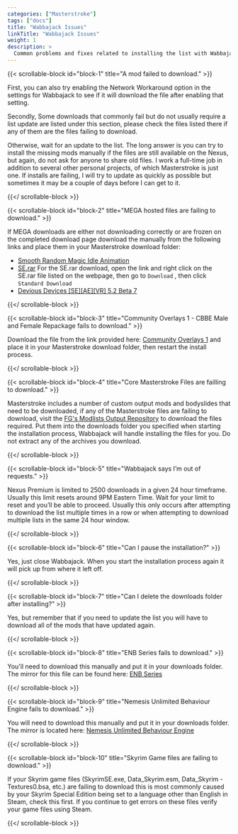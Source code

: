 ```yaml
---
categories: ["Masterstroke"]
tags: ["docs"] 
title: "Wabbajack Issues"
linkTitle: "Wabbajack Issues"
weight: 1
description: >
  Common problems and fixes related to installing the list with Wabbajack.
---
```


{{< scrollable-block id="block-1" title="A mod failed to download." >}}

First, you can also try enabling the Network Workaround option in the settings for Wabbajack to see if it will download the file after enabling that setting.

Secondly, Some downloads that commonly fail but do not usually require a list update are listed under this section, please check the files listed there if any of them are the files failing to download.

Otherwise, wait for an update to the list. The long answer is you can try to install the missing mods manually if the files are still available on the Nexus, but again, do not ask for anyone to share old files. I work a full-time job in addition to several other personal projects, of which Masterstroke is just one. If installs are failing, I will try to update as quickly as possible but sometimes it may be a couple of days before I can get to it.

{{</ scrollable-block >}}

{{< scrollable-block id="block-2" title="MEGA hosted files are failing to download." >}}

If MEGA downloads are either not downloading correctly or are frozen on the completed download page download the manually from the following links and place them in your Masterstroke download folder:

- [Smooth Random Magic Idle Animation](https://mega.nz/file/IS4EjJhC#inP4yfb3i-UO_sx790OpoFDk81x-WIRf9WcBeKxnmYo)
- [SE.rar](https://mega.nz/folder/xwxwzaDI#J3oxuELfc50dftUKQiIcUg/file/csZHUKrY) For the SE.rar download, open the link and right click on the SE.rar file listed on the webpage, then go to `Download` , then click `Standard Download`
- [Devious Devices [SE][AE][VR] 5.2 Beta 7](https://mega.nz/file/oDxVjTDT#nDkSIwWLZxYFLMlUBKWAEaVCWpEb4U8yg_7dRwNAlK4)

{{</ scrollable-block >}}

{{< scrollable-block id="block-3" title="Community Overlays 1 - CBBE Male and Female Repackage fails to download." >}}

Download the file from the link provided here: [Community Overlays 1](https://drive.google.com/file/d/1jHzXv8VC6fF9pGHbKlkitCE8UK-p-vX9/view) and place it in your Masterstroke download folder, then restart the install process.

{{</ scrollable-block >}}

{{< scrollable-block id="block-4" title="Core Masterstroke Files are failling to download." >}}

Masterstroke includes a number of custom output mods and bodyslides that need to be downloaded, if any of the Masterstroke files are failing to download, visit the [FG's Modlists Output Repository](https://www.nexusmods.com/skyrimspecialedition/mods/75106) to download the files required. Put them into the downloads folder you specified when starting the installation process, Wabbajack will handle installing the files for you. Do not extract any of the archives you download.

{{</ scrollable-block >}}

{{< scrollable-block id="block-5" title="Wabbajack says I’m out of requests." >}}

Nexus Premium is limited to 2500 downloads in a given 24 hour timeframe. Usually this limit resets around 9PM Eastern Time. Wait for your limit to reset and you’ll be able to proceed. Usually this only occurs after attempting to download the list multiple times in a row or when attempting to download multiple lists in the same 24 hour window.

{{</ scrollable-block >}}

{{< scrollable-block id="block-6" title="Can I pause the installation?" >}}

Yes, just close Wabbajack. When you start the installation process again it will pick up from where it left off.

{{</ scrollable-block >}}

{{< scrollable-block id="block-7" title="Can I delete the downloads folder after installing?" >}}

Yes, but remember that if you need to update the list you will have to download all of the mods that have updated again.

{{</ scrollable-block >}}

{{< scrollable-block id="block-8" title="ENB Series fails to download." >}}

You'll need to download this manually and put it in your downloads folder. The mirror for this file can be found here: [ENB Series](http://enbdev.com/download_mod_tesskyrimse.htm)

{{</ scrollable-block >}}

{{< scrollable-block id="block-9" title="Nemesis Unlimited Behaviour Engine fails to download." >}}

You will need to download this manually and put it in your downloads folder. The mirror is located here: [Nemesis Unlimited Behaviour Engine](https://www.nexusmods.com/Core/Libs/Common/Widgets/DownloadPopUp?id=248867&game_id=1704)

{{</ scrollable-block >}}

{{< scrollable-block id="block-10" title="Skyrim Game files are failing to download." >}}

If your Skyrim game files (SkyrimSE.exe, Data_Skyrim.esm, Data_Skyrim - Textures0.bsa, etc.) are failing to download this is most commonly caused by your Skyrim Special Edition being set to a language other than English in Steam, check this first. If you continue to get errors on these files verify your game files using Steam.

{{</ scrollable-block >}}